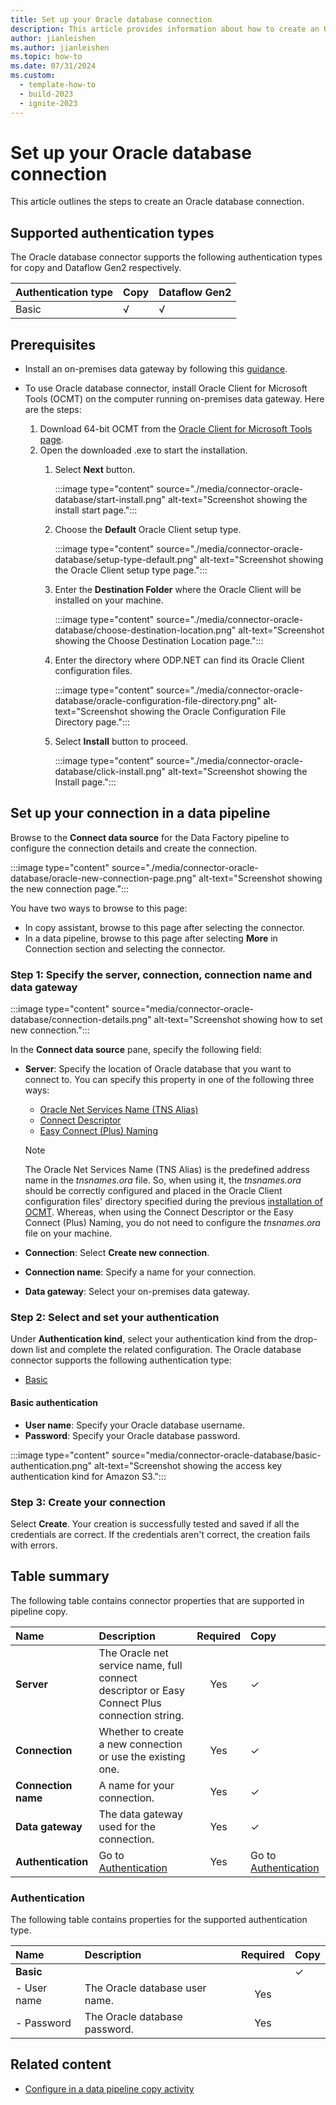 ```yaml
---
title: Set up your Oracle database connection
description: This article provides information about how to create an Oracle database connection in Microsoft Fabric.
author: jianleishen
ms.author: jianleishen
ms.topic: how-to
ms.date: 07/31/2024
ms.custom:
  - template-how-to
  - build-2023
  - ignite-2023
---
```


# Set up your Oracle database connection

This article outlines the steps to create an Oracle database connection.

## Supported authentication types

The Oracle database connector supports the following authentication types for copy and Dataflow Gen2 respectively.  

|Authentication type |Copy |Dataflow Gen2 |
|:---|:---|:---|
|Basic| √| √|

## Prerequisites

- Install an on-premises data gateway by following this [guidance](/data-integration/gateway/service-gateway-install?toc=%2Ffabric%2Fdata-factory%2Ftoc.json).  

- To use Oracle database connector, install Oracle Client for Microsoft Tools (OCMT) on the computer running on-premises data gateway. Here are the steps:

    1. Download 64-bit OCMT from the [Oracle Client for Microsoft Tools page](https://www.oracle.com/database/technologies/appdev/ocmt.html).
    1. Open the downloaded .exe to start the installation.
        1. Select **Next** button.

            :::image type="content" source="./media/connector-oracle-database/start-install.png" alt-text="Screenshot showing the install start page.":::

        1. Choose the **Default** Oracle Client setup type.

            :::image type="content" source="./media/connector-oracle-database/setup-type-default.png" alt-text="Screenshot showing the Oracle Client setup type page.":::

        1. Enter the **Destination Folder** where the Oracle Client will be installed on your machine.
        
            :::image type="content" source="./media/connector-oracle-database/choose-destination-location.png" alt-text="Screenshot showing the Choose Destination Location page.":::        

        1. Enter the directory where ODP.NET can find its Oracle Client configuration files.

            :::image type="content" source="./media/connector-oracle-database/oracle-configuration-file-directory.png" alt-text="Screenshot showing the Oracle Configuration File Directory page."::: 

        1. Select **Install** button to proceed.

            :::image type="content" source="./media/connector-oracle-database/click-install.png" alt-text="Screenshot showing the Install page."::: 

## Set up your connection in a data pipeline

Browse to the **Connect data source** for the Data Factory pipeline to configure the connection details and create the connection.

:::image type="content" source="./media/connector-oracle-database/oracle-new-connection-page.png" alt-text="Screenshot showing the new connection page.":::

You have two ways to browse to this page:

- In copy assistant, browse to this page after selecting the connector.
- In a data pipeline, browse to this page after selecting **More** in Connection section and selecting the connector.

### Step 1: Specify the server, connection, connection name and data gateway

   :::image type="content" source="media/connector-oracle-database/connection-details.png" alt-text="Screenshot showing how to set new connection.":::

In the **Connect data source** pane, specify the following field:

- **Server**: Specify the location of Oracle database that you want to connect to. You can specify this property in one of the following three ways:

    - [Oracle Net Services Name (TNS Alias)](https://docs.oracle.com/en/database/oracle/oracle-database/23/netrf/local-naming-parameters-in-tns-ora-file.html#GUID-12C94B15-2CE1-4B98-9D0C-8226A9DDF4CB)
    - [Connect Descriptor](https://docs.oracle.com/cd/E11882_01/network.112/e41945/concepts.htm#NETAG253)
    - [Easy Connect (Plus) Naming](https://download.oracle.com/ocomdocs/global/Oracle-Net-Easy-Connect-Plus.pdf)

    >[!Note]
    >The Oracle Net Services Name (TNS Alias) is the predefined address name in the *tnsnames.ora* file. So, when using it, the *tnsnames.ora* should be correctly configured and placed in the Oracle Client configuration files' directory specified during the previous [installation of OCMT](#prerequisites). Whereas, when using the Connect Descriptor or the Easy Connect (Plus) Naming, you do not need to configure the *tnsnames.ora* file on your machine.
    
- **Connection**: Select **Create new connection**.
- **Connection name**: Specify a name for your connection.
- **Data gateway**: Select your on-premises data gateway. 

### Step 2:  Select and set your authentication

Under **Authentication kind**, select your authentication kind from the drop-down list and complete the related configuration. The Oracle database connector supports the following authentication type:

- [Basic](#basic-authentication)

#### Basic authentication

- **User name**: Specify your Oracle database username.
- **Password**: Specify your Oracle database password.

:::image type="content" source="media/connector-oracle-database/basic-authentication.png" alt-text="Screenshot showing the access key authentication kind for Amazon S3.":::

### Step 3: Create your connection

Select **Create**. Your creation is successfully tested and saved if all the credentials are correct. If the credentials aren't correct, the creation fails with errors.

## Table summary

The following table contains connector properties that are supported in pipeline copy.

|Name|Description|Required|Copy|
|:---|:---|:---:|:---|
|**Server**|The Oracle net service name, full connect descriptor or Easy Connect Plus connection string.|Yes|✓|
|**Connection**| Whether to create a new connection or use the existing one.|Yes|✓|
|**Connection name**|A name for your connection.|Yes|✓|
|**Data gateway**|The data gateway used for the connection.|Yes|✓|
|**Authentication**|Go to [Authentication](#authentication) |Yes|Go to [Authentication](#authentication)|

### Authentication

The following table contains properties for the supported authentication type.

|Name|Description|Required|Copy|
|:---|:---|:---:|:---|
|**Basic**|||✓|
|- User name |The Oracle database user name.|Yes ||
|- Password |The Oracle database password.|Yes ||

## Related content

- [Configure in a data pipeline copy activity](connector-oracle-database-copy-activity.md)
